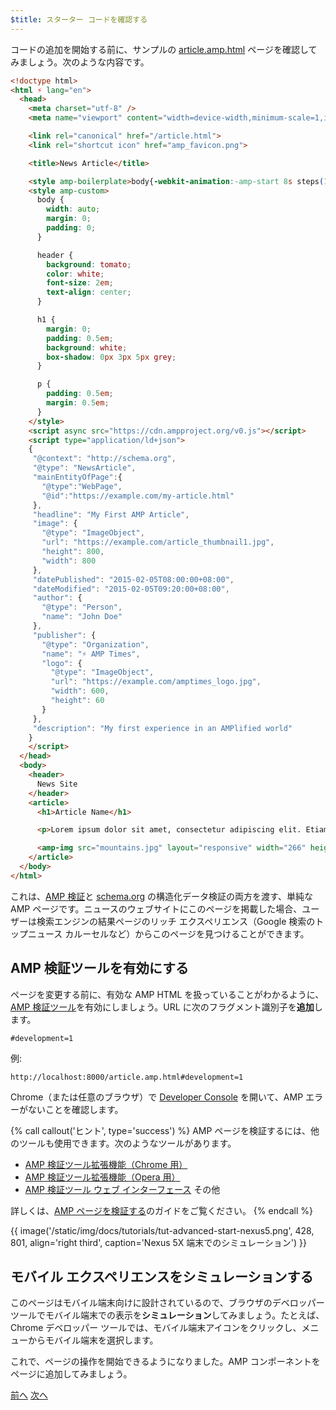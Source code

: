 ```yaml
---
$title: スターター コードを確認する
---
```


コードの追加を開始する前に、サンプルの [article.amp.html](https://github.com/googlecodelabs/accelerated-mobile-pages-advanced/blob/master/article.amp.html) ページを確認してみましょう。次のような内容です。

```html
<!doctype html>
<html ⚡ lang="en">
  <head>
    <meta charset="utf-8" />
    <meta name="viewport" content="width=device-width,minimum-scale=1,initial-scale=1">

    <link rel="canonical" href="/article.html">
    <link rel="shortcut icon" href="amp_favicon.png">

    <title>News Article</title>

    <style amp-boilerplate>body{-webkit-animation:-amp-start 8s steps(1,end) 0s 1 normal both;-moz-animation:-amp-start 8s steps(1,end) 0s 1 normal both;-ms-animation:-amp-start 8s steps(1,end) 0s 1 normal both;animation:-amp-start 8s steps(1,end) 0s 1 normal both}@-webkit-keyframes -amp-start{from{visibility:hidden}to{visibility:visible}}@-moz-keyframes -amp-start{from{visibility:hidden}to{visibility:visible}}@-ms-keyframes -amp-start{from{visibility:hidden}to{visibility:visible}}@-o-keyframes -amp-start{from{visibility:hidden}to{visibility:visible}}@keyframes -amp-start{from{visibility:hidden}to{visibility:visible}}</style><noscript><style amp-boilerplate>body{-webkit-animation:none;-moz-animation:none;-ms-animation:none;animation:none}</style></noscript>
    <style amp-custom>
      body {
        width: auto;
        margin: 0;
        padding: 0;
      }

      header {
        background: tomato; 
        color: white;
        font-size: 2em;
        text-align: center;
      }

      h1 {
        margin: 0;
        padding: 0.5em;
        background: white;
        box-shadow: 0px 3px 5px grey;
      }

      p {
        padding: 0.5em;
        margin: 0.5em;
      }
    </style>
    <script async src="https://cdn.ampproject.org/v0.js"></script>
    <script type="application/ld+json">
    {
     "@context": "http://schema.org",
     "@type": "NewsArticle",
     "mainEntityOfPage":{
       "@type":"WebPage",
       "@id":"https://example.com/my-article.html"
     },
     "headline": "My First AMP Article",
     "image": {
       "@type": "ImageObject",
       "url": "https://example.com/article_thumbnail1.jpg",
       "height": 800,
       "width": 800
     },
     "datePublished": "2015-02-05T08:00:00+08:00",
     "dateModified": "2015-02-05T09:20:00+08:00",
     "author": {
       "@type": "Person",
       "name": "John Doe"
     },
     "publisher": {
       "@type": "Organization",
       "name": "⚡ AMP Times",
       "logo": {
         "@type": "ImageObject",
         "url": "https://example.com/amptimes_logo.jpg",
         "width": 600,
         "height": 60
       }
     },
     "description": "My first experience in an AMPlified world"
    }
    </script>
  </head>
  <body>
    <header>
      News Site
    </header>
    <article>
      <h1>Article Name</h1>

      <p>Lorem ipsum dolor sit amet, consectetur adipiscing elit. Etiam egestas tortor sapien, non tristique ligula accumsan eu.</p>

      <amp-img src="mountains.jpg" layout="responsive" width="266" height="150"></amp-img>
    </article>
  </body>
</html>
```

これは、[AMP 検証](/ja/docs/fundamentals/validate.html)と [schema.org](http://schema.org/) の構造化データ検証の両方を渡す、単純な AMP ページです。ニュースのウェブサイトにこのページを掲載した場合、ユーザーは検索エンジンの結果ページのリッチ エクスペリエンス（Google 検索のトップニュース カルーセルなど）からこのページを見つけることができます。

## AMP 検証ツールを有効にする

ページを変更する前に、有効な AMP HTML を扱っていることがわかるように、[AMP 検証ツール](/ja/docs/guides/validate.html)を有効にしましょう。URL に次のフラグメント識別子を**追加**します。

```text
#development=1
```

例:

```text
http://localhost:8000/article.amp.html#development=1
```

Chrome（または任意のブラウザ）で [Developer Console](https://developer.chrome.com/devtools/docs/console) を開いて、AMP エラーがないことを確認します。

{% call callout('ヒント', type='success') %}
AMP ページを検証するには、他のツールも使用できます。次のようなツールがあります。

- [AMP 検証ツール拡張機能（Chrome 用）](https://chrome.google.com/webstore/detail/amp-validator/nmoffdblmcmgeicmolmhobpoocbbmknc)
- [AMP 検証ツール拡張機能（Opera 用）](https://addons.opera.com/en-gb/extensions/details/amp-validator/)
- [AMP 検証ツール ウェブ インターフェース](https://validator.ampproject.org/)
その他

詳しくは、[AMP ページを検証する](/ja/docs/guides/validate.html)のガイドをご覧ください。
{% endcall %}

{{ image('/static/img/docs/tutorials/tut-advanced-start-nexus5.png', 428, 801, align='right third', caption='Nexus 5X 端末でのシミュレーション') }}

## モバイル エクスペリエンスをシミュレーションする

このページはモバイル端末向けに設計されているので、ブラウザのデベロッパー ツールでモバイル端末での表示を**シミュレーション**してみましょう。たとえば、Chrome デベロッパー ツールでは、モバイル端末アイコンをクリックし、メニューからモバイル端末を選択します。

これで、ページの操作を開始できるようになりました。AMP コンポーネントをページに追加してみましょう。

<div class="prev-next-buttons">
  <a class="button prev-button" href="/ja/docs/fundamentals/add_advanced/setting_up.html"><span class="arrow-prev">前へ</span></a>
  <a class="button next-button" href="/ja/docs/fundamentals/add_advanced/adding_components.html"><span class="arrow-next">次へ</span></a>
</div>
